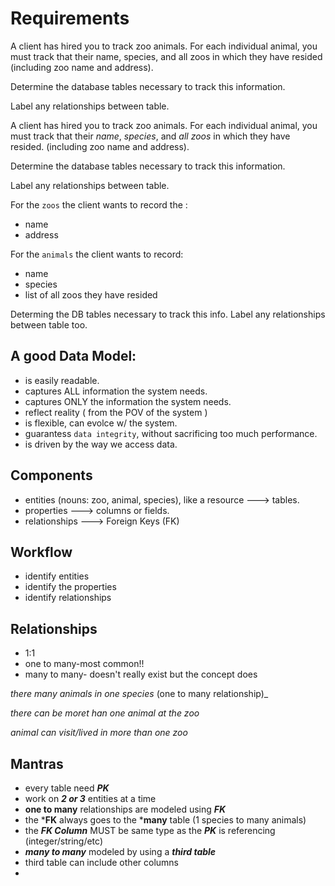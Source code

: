 # Requirements

A client has hired you to track zoo animals.
For each individual animal, you must track that their name, species, and all zoos in which they have resided (including zoo name and address).

Determine the database tables necessary to track this information.

Label any relationships between table.



A client has hired you to track zoo animals.
For each individual animal, you must track that their _name_, _species_, and _all zoos_ in which they have resided. 
(including zoo name and address).

Determine the database tables necessary to track this information.

Label any relationships between table.

For the `zoos` the client wants to record the :
- name
- address

For the `animals` the client wants to record:
- name
- species
- list of all zoos they have resided

Determing the DB tables necessary to track this info.
Label any relationships between table too.

## A good Data Model:
- is easily readable.
- captures ALL information the system needs.
- captures ONLY the information the system needs.
- reflect reality ( from the POV of the system )
- is flexible, can evolce w/ the system.
- guarantess `data integrity`, without sacrificing too much performance.
- is driven by the way we access data.

## Components
- entities (nouns: zoo, animal, species), like a resource ---> tables.
- properties ---> columns or fields.
- relationships ---> Foreign Keys (FK)

## Workflow
- identify entities
- identify the properties
- identify relationships

## Relationships
- 1:1
- one to many-most common!!
- many to many- doesn't really exist but the concept does

_there many animals in one species_ (one to many relationship)_

_there can be moret han one animal at the zoo_

_animal can visit/lived in more than one zoo_
 
## Mantras
- every table need ***PK***
- work on ***2 or 3*** entities at a time
- **one to many** relationships are modeled using ***FK***
- the ***FK** always goes to the ***many** table (1 species to many animals)
- the ***FK Column*** MUST be same type as the ***PK*** is referencing (integer/string/etc)
- ***many to many*** modeled by using a ***third table***
- third table can include other columns
- 